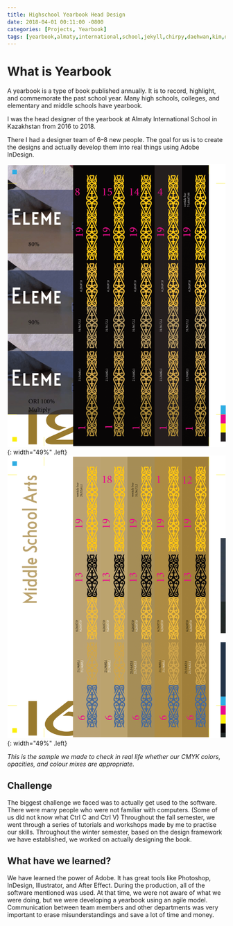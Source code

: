 ```yaml
---
title: Highschool Yearbook Head Design
date: 2018-04-01 00:11:00 -0800
categories: [Projects, Yearbook]
tags: [yearbook,almaty,international,school,jekyll,chirpy,daehwan,kim,david] # TAG names should always be lowercase
---
```



# What is Yearbook


A yearbook is a type of book published annually. It is to record, highlight, and commemorate the past school year. Many high schools, colleges, and elementary and middle schools have yearbook.


I was the head designer of the yearbook at Almaty International School in Kazakhstan from 2016 to 2018.


There I had a designer team of 6–8 new people. The goal for us is to create the designs and actually develop them into real things using Adobe InDesign.


![Desktop View](/assets/images/yearbook/image1.png){: width="49%" .left}
![Desktop View](/assets/images/yearbook/image2.png){: width="49%" .left}



_This is the sample we made to check in real life whether our CMYK colors, opacities, and colour mixes are appropriate._


## Challenge


The biggest challenge we faced was to actually get used to the software. There were many people who were not familiar with computers. (Some of us did not know what Ctrl C and Ctrl V) Throughout the fall semester, we went through a series of tutorials and workshops made by me to practise our skills. Throughout the winter semester, based on the design framework we have established, we worked on actually designing the book.


## What have we learned?


We have learned the power of Adobe. It has great tools like Photoshop, InDesign, Illustrator, and After Effect. During the production, all of the software mentioned was used. At that time, we were not aware of what we were doing, but we were developing a yearbook using an agile model. Communication between team members and other departments was very important to erase misunderstandings and save a lot of time and money.